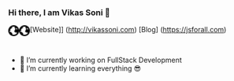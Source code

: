 ### Hi there, I am Vikas Soni 👋
[Website]] <img align="left" alt="vikassoni.com.com" width="22px" src="https://raw.githubusercontent.com/iconic/open-iconic/master/svg/globe.svg" />(http://vikassoni.com)
[Blog] <img align="left" alt="vikassoni.com.com" width="22px" src="https://raw.githubusercontent.com/iconic/open-iconic/master/svg/globe.svg" />(https://jsforall.com)

<br />

- 🔭 I’m currently working on FullStack Development
- 🌱 I’m currently learning everything 😎

